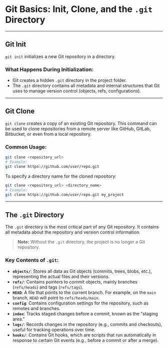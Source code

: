 # Git Basics: Init, Clone, and the `.git` Directory

---

## Git Init

`git init` initializes a new Git repository in a directory.

### What Happens During Initialization:
- Git creates a hidden `.git` directory in the project folder.
- The `.git` directory contains all metadata and internal structures that Git uses to manage version control (objects, refs, configurations).

---

## Git Clone

`git clone` creates a copy of an existing Git repository. This command can be used to clone repositories from a remote server like GitHub, GitLab, Bitbucket, or even from a local repository.

### Common Usage:
```bash
git clone <repository_url>
# Example:
git clone https://github.com/user/repo.git
```

To specify a directory name for the cloned repository:
```bash
git clone <repository_url> <directory_name>
# Example:
git clone https://github.com/user/repo.git my_project
```

---

## The `.git` Directory

The `.git` directory is the most critical part of any Git repository. It contains all metadata about the repository and version control information.

> **Note:** Without the `.git` directory, the project is no longer a Git repository.

### Key Contents of `.git`:

- **`objects/`**: Stores all data as Git objects (commits, trees, blobs, etc.), representing the actual files and their versions.
- **`refs/`**: Contains pointers to commit objects, mainly branches (`refs/heads`) and tags (`refs/tags`).
- **`HEAD`**: A file that points to the current branch. For example, on the `main` branch, `HEAD` will point to `refs/heads/main`.
- **`config`**: Contains configuration settings for the repository, such as remotes and branches.
- **`index`**: Tracks staged changes before a commit, known as the "staging area."
- **`logs/`**: Records changes in the repository (e.g., commits and checkouts), useful for tracking operations over time.
- **`hooks/`**: Contains Git hooks, which are scripts that run automatically in response to certain Git events (e.g., before a commit or after a merge).
